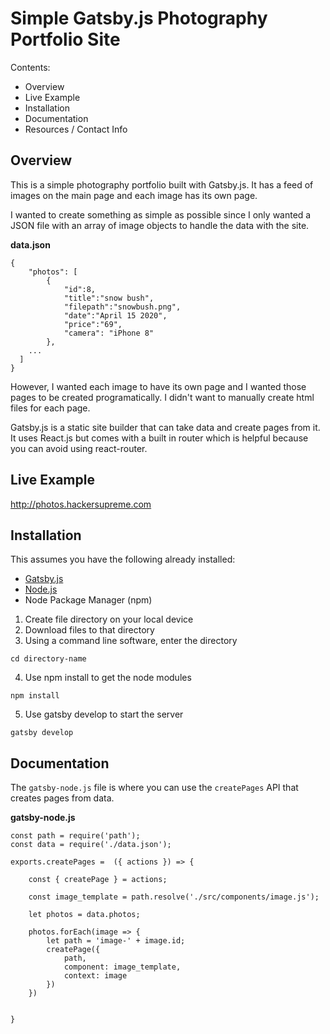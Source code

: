 # Simple Gatsby.js Photography Portfolio Site

Contents:

- Overview
- Live Example
- Installation
- Documentation
- Resources / Contact Info

## Overview

This is a simple photography portfolio built with Gatsby.js. It has a feed of images on the main page and each image has its own page.

I wanted to create something as simple as possible since I only wanted a JSON file with an array of image objects to handle the data with the site. 

**data.json**
```
{
	"photos": [
		{
			"id":8,
			"title":"snow bush",
			"filepath":"snowbush.png",
			"date":"April 15 2020",
			"price":"69",
			"camera": "iPhone 8"
		},	
    ...
  ]
}
```

However, I wanted each image to have its own page and I wanted those pages to be created programatically. I didn't want to manually create html files for each page.

Gatsby.js is a static site builder that can take data and create pages from it. It uses React.js but comes with a built in router which is helpful because you can avoid using react-router. 

## Live Example

http://photos.hackersupreme.com

## Installation

This assumes you have the following already installed:
- [Gatsby.js](https://www.gatsbyjs.org/)
- [Node.js](https://nodejs.org/en/)
- Node Package Manager (npm)

1. Create file directory on your local device
2. Download files to that directory
3. Using a command line software, enter the directory
```
cd directory-name
```
4. Use npm install to get the node modules
```
npm install
```
5. Use gatsby develop to start the server
```
gatsby develop
```

## Documentation

The `gatsby-node.js` file is where you can use the `createPages` API that creates pages from data.

**gatsby-node.js**
```
const path = require('path');
const data = require('./data.json');

exports.createPages =  ({ actions }) => {

	const { createPage } = actions;

	const image_template = path.resolve('./src/components/image.js');

	let photos = data.photos;

	photos.forEach(image => {
		let path = 'image-' + image.id;
		createPage({
			path,
			component: image_template,
			context: image
		})
	})


}

```
